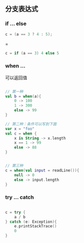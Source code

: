 ## 分支表达式

### if ... else

```java
c = (a == 3 ? 4 : 5);
```
=

```kotlin
c = if (a == 3) 4 else 5
```

### when ...
可以返回值
```kotlin

// 第一种
val b = when(a){
    0 -> 100
    1 -> 300
    else -> 99
}

// 第二种：条件可以写到下面
var x = "foo"
val c = when {
    x is String -> x.length
    x == 1 -> 99
    else -> 88
}


// 第三种
c = when(val input = readLine()){
    null -> 0
    else -> input.length
}
```

### try ... catch

```kotlin

c = try {
    a / b
} catch (e: Exception){
    e.printStackTrace()
    0
}
```